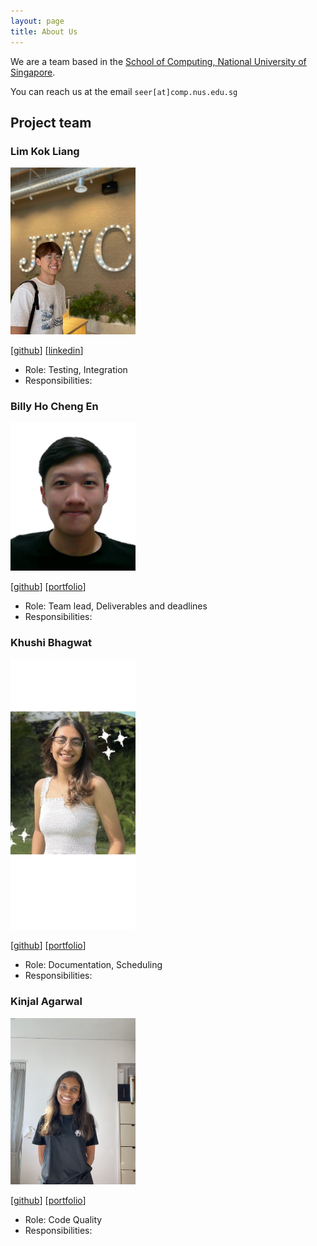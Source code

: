 ```yaml
---
layout: page
title: About Us
---
```


We are a team based in the [School of Computing, National University of Singapore](http://www.comp.nus.edu.sg).

You can reach us at the email `seer[at]comp.nus.edu.sg`

## Project team

### Lim Kok Liang

<img src="images/kokerinks.png" width="200px">

[[github](http://github.com/kokerinks)] [[linkedin](https://www.linkedin.com/in/lim-kok-liang/)]

* Role: Testing, Integration
* Responsibilities:

### Billy Ho Cheng En

<img src="images/billyho.png" width="200px">

[[github](http://github.com/billyhoce)]
[[portfolio](team/billyho.md)]

* Role: Team lead, Deliverables and deadlines
* Responsibilities:

### Khushi Bhagwat

<img src="images/kab-dot.png" width="200px">

[[github](http://github.com/kab-dot)] 
[[portfolio](team/khushibhagwat.md)]

* Role: Documentation, Scheduling
* Responsibilities:

### Kinjal Agarwal

<img src="images/kinjalagarwal1810.png" width="200px">

[[github](http://github.com/kinjalagarwal1810)]
[[portfolio](team/kinjalagarwal1810.md)]

* Role: Code Quality
* Responsibilities:
